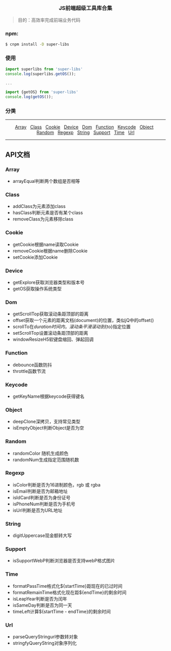 ### <p align="center">JS前端超级工具库合集</p> ###

> 目的：高效率完成前端业务代码

### npm:
```bash
$ cnpm install -D super-libs
```

### 使用

``` javascript
import superlibs from 'super-libs' 
console.log(superlibs.getOS());

...

import {getOS} from 'super-libs' 
console.log(getOS());
```
### 分类
---

<p align="center">
    <a href="#Array">Array</a>&nbsp;&nbsp;
    <a href="#Class">Class</a>&nbsp;&nbsp;
    <a href="#Cookie">Cookie</a>&nbsp;&nbsp;
    <a href="#Device">Device</a>&nbsp;&nbsp;
    <a href="#Dom">Dom</a>&nbsp;&nbsp;
    <a href="#Function">Function</a>&nbsp;&nbsp;
    <a href="#Keycode">Keycode</a>&nbsp;&nbsp;
    <a href="#Object">Object</a>&nbsp;&nbsp;
    <a href="#Random">Random</a>&nbsp;&nbsp;
    <a href="#Regexp">Regexp</a>&nbsp;&nbsp;
    <a href="#String">String</a>&nbsp;&nbsp;
    <a href="#Support">Support</a>&nbsp;&nbsp;
    <a href="#Time">Time</a>&nbsp;&nbsp;
    <a href="#Url">Url</a>
</p>

---



## API文档

### Array  
- arrayEqual判断两个数组是否相等 

### Class
- addClass为元素添加class  
- hasClass判断元素是否有某个class  
- removeClass为元素移除class  

### Cookie 
- getCookie根据name读取Cookie  
- removeCookie根据name删除Cookie
- setCookie添加Cookie 

### Device  
- getExplore获取浏览器类型和版本号  
- getOS获取操作系统类型

### Dom  
- getScrollTop获取滚动条距顶部的距离
- offset获取一个元素的距离文档(document)的位置，类似jQ中的offset()
- scrollTo在${duration}时间内，滚动条平滑滚动到${to}指定位置
- setScrollTop设置滚动条距顶部的距离
- windowResizeH5软键盘缩回、弹起回调

### Function  
- debounce函数防抖   
- throttle函数节流   

### Keycode  
- getKeyName根据keycode获得键名 

### Object  
- deepClone深拷贝，支持常见类型
- isEmptyObject判断Object是否为空

### Random  
- randomColor 随机生成颜色
- randomNum生成指定范围随机数 

### Regexp  
- isColor判断是否为16进制颜色，rgb 或 rgba
- isEmail判断是否为邮箱地址 
- isIdCard判断是否为身份证号
- isPhoneNum判断是否为手机号  
- isUrl判断是否为URL地址

### String  
- digitUppercase现金额转大写

### Support  
- isSupportWebP判断浏览器是否支持webP格式图片


### Time  
- formatPassTime格式化${startTime}距现在的已过时间
- formatRemainTime格式化现在距${endTime}的剩余时间
- isLeapYear判断是否为闰年
- isSameDay判断是否为同一天
- timeLeft计算${startTime - endTime}的剩余时间

### Url
- parseQueryStringurl参数转对象
- stringfyQueryString对象序列化

